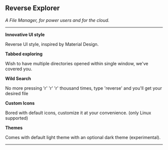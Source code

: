 ## Reverse Explorer

*A File Manager, for power users and for the cloud.*

---

**Innovative UI style**

Reverse UI style, inspired by Material Design.

**Tabbed exploring**

Wish to have multiple directories opened within single window, we've covered you.

**Wild Search**

No more pressing 'r' 'r' 'r' thousand times, type 'reverse' and you'll get your desired file

**Custom Icons**

Bored with default icons, customize it at your convenience. (only Linux supported)

**Themes**

Comes with default light theme with an optional dark theme (experimental).

---
